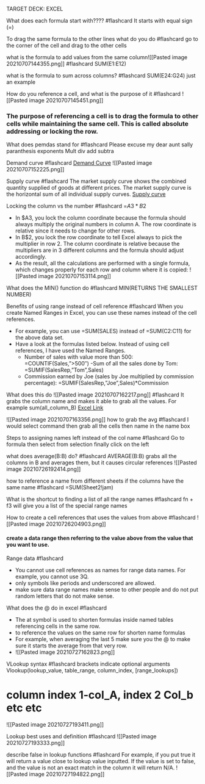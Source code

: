 TARGET DECK: EXCEL

What does each formula start with???? #flashcard 
It starts with equal sign (=)
<!--ID: 1625683285494-->

To drag the same formula to the other lines what do you do #flashcard 
go to the corner of the cell and drag to the other cells 
<!--ID: 1625683350300-->

what is the formula to add values from the same column![[Pasted image 20210707144355.png]] #flashcard 
SUM(E1:E12)
<!--ID: 1625683521236-->

what is the formula to sum across columns? #flashcard 
SUM(E24:G24) just an example
<!--ID: 1625683795369-->

How do you reference a cell, and what is the purpose of it #flashcard 
![[Pasted image 20210707145451.png]] 
### The purpose of referencing a cell is to drag the formula to other cells while maintaining the same cell. This is called absolute addressing or locking the row. 
<!--ID: 1625684151861-->

What does pemdas stand for #flashcard 
Please excuse my dear aunt sally
paranthesis exponents Mult div add subtra
<!--ID: 1625684750059-->

Demand curve #flashcard 
[Demand Curve](https://www.economicshelp.org/blog/glossary/demand-curve-formula/) 
![[Pasted image 20210707152225.png]]
<!--ID: 1625685681960-->

Supply curve #flashcard 
The market supply curve shows the combined quantity supplied of goods at different prices. The market supply curve is the horizontal sum of all individual supply curves.
[Supply curve](https://www.economicshelp.org/blog/glossary/supply-curve-equation/)
<!--ID: 1625685939043-->

Locking the column vs the number #flashcard 
=$A3*B$2
- In $A3, you lock the column coordinate because the formula should always multiply the original numbers in column A. The row coordinate is relative since it needs to change for other rows.
- In B$2, you lock the row coordinate to tell Excel always to pick the multiplier in row 2. The column coordinate is relative because the multipliers are in 3 different columns and the formula should adjust accordingly.
- As the result, all the calculations are performed with a single formula, which changes properly for each row and column where it is copied:
![[Pasted image 20210707153114.png]]
<!--ID: 1625686278322-->

What does the MIN() function do #flashcard 
MIN(RETURNS THE SMALLEST NUMBER)
<!--ID: 1625687693806-->


Benefits of using range instead of cell reference #flashcard 
When you create Named Ranges in Excel, you can use these names instead of the cell references.
- For example, you can use =SUM(SALES) instead of =SUM(C2:C11) for the above data set.
- Have a look at ṭhe formulas listed below. Instead of using cell references, I have used the Named Ranges.
	- Number of sales with value more than 500: =COUNTIF(Sales,”>500″)
	-Sum of all the sales done by Tom: =SUMIF(SalesRep,”Tom”,Sales)
	- Commission earned by Joe (sales by Joe multiplied by commission percentage): =SUMIF(SalesRep,”Joe”,Sales)*Commission
<!--ID: 1625689328993-->

What does this do ![[Pasted image 20210707162217.png]] #flashcard 
It grabs the column name and makes it able to grab all the values. For example sum(all_column_B) 
[Excel Link](https://trumpexcel.com/named-ranges-in-excel/)
<!--ID: 1625689606852-->


![[Pasted image 20210707163356.png]] how to grab the avg #flashcard 
I would select command then grab all the cells then name in the name box
<!--ID: 1625690099046-->

Steps to assigning names left instead of the col name #flashcard 
Go to formula then select from selection finally click on the left 
<!--ID: 1625690859956-->

what does average(B:B) do? #flashcard 
AVERAGE(B:B) grabs all the columns in B and averages them, but it causes circular references ![[Pasted image 20210726192414.png]]
<!--ID: 1627341858271-->

how to reference a name from different sheets if the columns have the same name #flashcard 
=SUM(Sheet2!jam)
<!--ID: 1627342456221-->

What is the shortcut to finding a list of all the range names #flashcard 
fn + f3 will give you a list of the special range names
<!--ID: 1627342922151-->

How to create a cell references that uses the values from above #flashcard 
![[Pasted image 20210726204903.png]]
#### create a data range then referring to the value above from the value that you want to use. 
<!--ID: 1627347264878-->

Range data #flashcard 
- You cannot use cell references as names for range data names. For example, you cannot use 3Q.
- only symbols like periods and underscored are allowed.
- make sure data range names make sense to other people and do not put random letters that do not make sense. 
<!--ID: 1627347463367-->

What does the @ do in excel #flashcard 
 - The at symbol is used to shorten formulas inside named tables referencing cells in the same row.
 - to reference the values on the same row for shorten name formulas
 - For example, when averaging the last 5 make sure you the @ to make sure it starts the average from that very row.
 - ![[Pasted image 20210727162823.png]]
<!--ID: 1627416422885-->

VLookup syntax #flashcard 
brackets indicate optional arguments
Vlookup(lookup_value, table_range, column_index, [range_lookups])
# column index 1-col_A, index 2 Col_b etc etc
![[Pasted image 20210727193411.png]]
<!--ID: 1627428772237-->

Lookup best uses and definition #flashcard 
![[Pasted image 20210727193333.png]]
<!--ID: 1627428815965-->

describe false in lookup functions #flashcard 
For example, if you put true it will return a value close to lookup value inputted.
If the value is set to false, and the value is not an exact match in the column it will return N/A. 
![[Pasted image 20210727194822.png]]
<!--ID: 1627429703534-->


